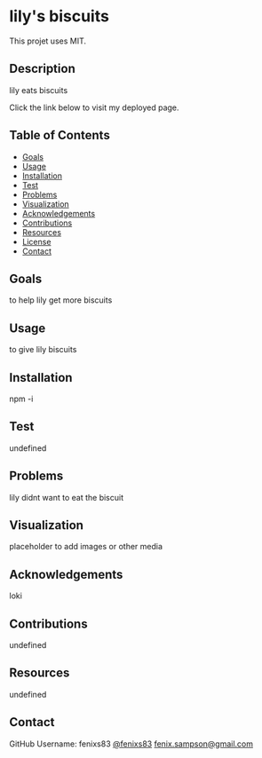 # lily's biscuits
  
  This projet uses MIT.

  ## Description
  lily eats biscuits
  
  Click the link below to visit my deployed page.
  <!-- [URL](undefined) -->
  ## Table of Contents
  
  * [Goals](#goals)
  * [Usage](#usage) 
  * [Installation](#installation)  
  * [Test](#test)
  * [Problems](#problems)
  * [Visualization](#visualization)
  * [Acknowledgements](#acknowledgements)
  * [Contributions](#contributions)
  * [Resources](#resources)
  * [License](#license) 
  * [Contact](#contact) 
  
  ## Goals
  to help lily get more biscuits
  ## Usage
  to give lily biscuits
  ## Installation
  
  npm -i  
  ## Test
  undefined
  ## Problems
  lily didnt want to eat the biscuit
  ## Visualization
  placeholder to add images or other media
  ## Acknowledgements
  loki
  ## Contributions
  undefined
  ## Resources
 
  undefined
  ## Contact
  
  GitHub Username: fenixs83 [@fenixs83](https://github.com/fenixs83)
  fenix.sampson@gmail.com


